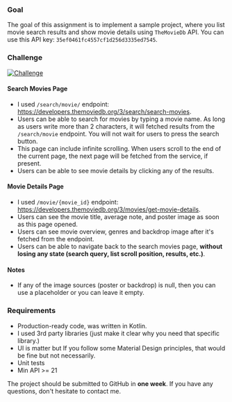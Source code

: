 ### Goal

The goal of this assignment is to implement a sample project, where you list movie search results and show movie details using `TheMovieDb` API. You can use this API key: `35ef0461fc4557cf1d256d3335ed7545`.

### Challenge

[![Challenge](https://i.hizliresim.com/2OD6kO.png)](https://hizliresim.com/2OD6kO)

#### Search Movies Page

- I used `/search/movie/` endpoint: https://developers.themoviedb.org/3/search/search-movies.
- Users can be able to search for movies by typing a movie name. As long as users write more than 2 characters, it will fetched results from the `/search/movie` endpoint. You will not wait for users to press the search button.
- This page can include infinite scrolling. When users scroll to the end of the current page, the next page will be fetched from the service, if present.
- Users can be able to see movie details by clicking any of the results.

#### Movie Details Page

- I used `/movie/{movie_id}` endpoint: https://developers.themoviedb.org/3/movies/get-movie-details.
- Users can see the movie title, average note, and poster image as soon as this page opened.
- Users can see movie overview, genres and backdrop image after it's fetched from the endpoint.
- Users can be able to navigate back to the search movies page, **without losing any state (search query, list scroll position, results, etc.)**.

#### Notes

- If any of the image sources (poster or backdrop) is null, then you can use a placeholder or you can leave it empty.

### Requirements

- Production-ready code, was written in Kotlin.
- I used 3rd party libraries (just make it clear why you need that specific library.)
- UI is matter but If you follow some Material Design principles, that would be fine but not necessarily.
- Unit tests
- Min API >= 21

The project should be submitted to GitHub in **one week**. If you have any questions, don't hesitate to contact me.
